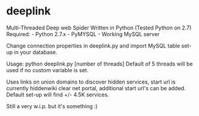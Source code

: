# deeplink
Multi-Threaded Deep web Spider
Written in Python (Tested Python on 2.7)
Required:
	- Python 2.7.x
	- PyMYSQL
	- Working MySQL server

Change connection properties in deeplink.py and import MySQL table set-up in your database.

Usage: python deeplink.py [number of threads]
Default of 5 threads will be used if no custom variable is set.

Uses links on union domains to discover hidden services, start url is currently hiddenwiki clear net portal, additional start url's can be added.
Default set-up will find +/- 4.5K services.

Still a very w.i.p. but it's something :)
